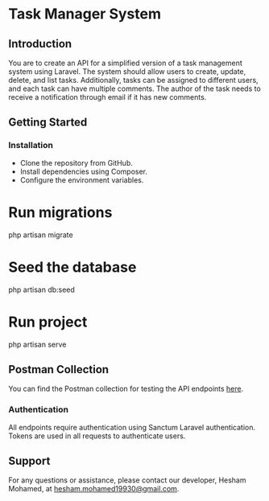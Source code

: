 # Task Manager System

## Introduction
You are to create an API for a simplified version of a task management system using Laravel.
The system should allow users to create, update, delete, and list tasks. Additionally, tasks can
be assigned to different users, and each task can have multiple comments. The author of the
task needs to receive a notification through email if it has new comments.

## Getting Started
### Installation
- Clone the repository from GitHub.
- Install dependencies using Composer.
- Configure the environment variables.

# Run migrations
php artisan migrate

# Seed the database
php artisan db:seed

# Run project
php artisan serve

## Postman Collection

You can find the Postman collection for testing the API endpoints [here](https://api.postman.com/collections/1053931-2e9f9a4e-999f-4d24-9e11-fc5c38bcb2ce?access_key=PMAT-01J3B4HFYB5K2ATHG7Y4HK7BKH).

### Authentication

All endpoints require authentication using Sanctum Laravel authentication. Tokens are used in all requests to authenticate users.

## Support
For any questions or assistance, please contact our developer, Hesham Mohamed, at [hesham.mohamed19930@gmail.com](mailto:hesham.mohamed19930@gmail.com).
